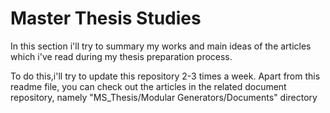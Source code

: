 # Master Thesis Studies

In this section i'll try to summary my works and main ideas of the articles which i've read during my thesis preparation process.

To do this,i'll try to update this repository 2-3 times a week. Apart from this readme file, 
you can check out the articles in the related document repository, namely 
"MS_Thesis/Modular Generators/Documents" directory


